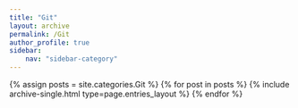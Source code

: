 ```yaml
---
title: "Git"
layout: archive
permalink: /Git
author_profile: true
sidebar:
    nav: "sidebar-category"
---
```



{% assign posts = site.categories.Git %}
{% for post in posts %} {% include archive-single.html type=page.entries_layout %} {% endfor %}